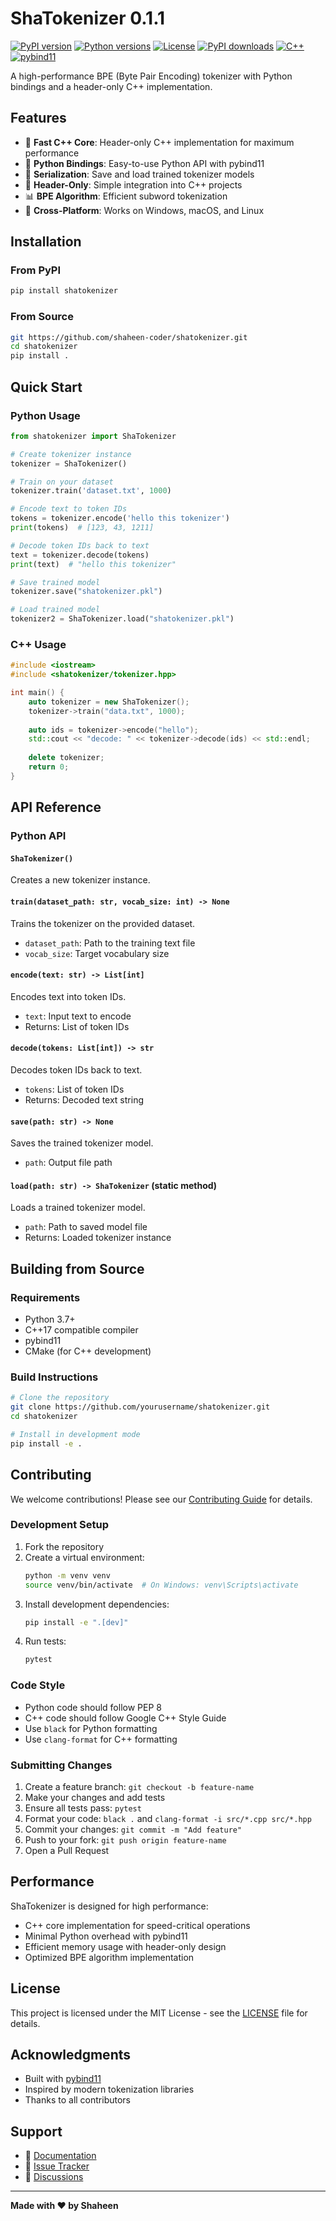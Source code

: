 # ShaTokenizer 0.1.1

[![PyPI version](https://badge.fury.io/py/shatokenizer.svg)](https://badge.fury.io/py/shatokenizer)
[![Python versions](https://img.shields.io/pypi/pyversions/shatokenizer.svg)](https://pypi.org/project/shatokenizer/)
[![License](https://img.shields.io/github/license/shaheen-coder/shatokenizer.svg)](LICENSE)
[![PyPI downloads](https://img.shields.io/pypi/dm/shatokenizer.svg)](https://pypi.org/project/shatokenizer/)
[![C++](https://img.shields.io/badge/C%2B%2B-17-blue.svg)](https://isocpp.org/)
[![pybind11](https://img.shields.io/badge/pybind11-2.11%2B-blue.svg)](https://pybind11.readthedocs.io/)

A high-performance BPE (Byte Pair Encoding) tokenizer with Python bindings and a header-only C++ implementation.

## Features

- 🚀 **Fast C++ Core**: Header-only C++ implementation for maximum performance
- 🐍 **Python Bindings**: Easy-to-use Python API with pybind11
- 💾 **Serialization**: Save and load trained tokenizer models
- 🔧 **Header-Only**: Simple integration into C++ projects
- 📊 **BPE Algorithm**: Efficient subword tokenization
- 🎯 **Cross-Platform**: Works on Windows, macOS, and Linux

## Installation

### From PyPI

```bash
pip install shatokenizer
```

### From Source

```bash
git https://github.com/shaheen-coder/shatokenizer.git
cd shatokenizer
pip install .
```

## Quick Start

### Python Usage

```python
from shatokenizer import ShaTokenizer

# Create tokenizer instance
tokenizer = ShaTokenizer()

# Train on your dataset
tokenizer.train('dataset.txt', 1000)

# Encode text to token IDs
tokens = tokenizer.encode('hello this tokenizer')
print(tokens)  # [123, 43, 1211]

# Decode token IDs back to text
text = tokenizer.decode(tokens)
print(text)  # "hello this tokenizer"

# Save trained model
tokenizer.save("shatokenizer.pkl")

# Load trained model
tokenizer2 = ShaTokenizer.load("shatokenizer.pkl")
```

### C++ Usage

```cpp
#include <iostream>
#include <shatokenizer/tokenizer.hpp>

int main() {
    auto tokenizer = new ShaTokenizer();
    tokenizer->train("data.txt", 1000);
    
    auto ids = tokenizer->encode("hello");
    std::cout << "decode: " << tokenizer->decode(ids) << std::endl;
    
    delete tokenizer;
    return 0;
}
```

## API Reference

### Python API

#### `ShaTokenizer()`
Creates a new tokenizer instance.

#### `train(dataset_path: str, vocab_size: int) -> None`
Trains the tokenizer on the provided dataset.

- `dataset_path`: Path to the training text file
- `vocab_size`: Target vocabulary size

#### `encode(text: str) -> List[int]`
Encodes text into token IDs.

- `text`: Input text to encode
- Returns: List of token IDs

#### `decode(tokens: List[int]) -> str`
Decodes token IDs back to text.

- `tokens`: List of token IDs
- Returns: Decoded text string

#### `save(path: str) -> None`
Saves the trained tokenizer model.

- `path`: Output file path

#### `load(path: str) -> ShaTokenizer` (static method)
Loads a trained tokenizer model.

- `path`: Path to saved model file
- Returns: Loaded tokenizer instance

## Building from Source

### Requirements

- Python 3.7+
- C++17 compatible compiler
- pybind11
- CMake (for C++ development)

### Build Instructions

```bash
# Clone the repository
git clone https://github.com/yourusername/shatokenizer.git
cd shatokenizer

# Install in development mode
pip install -e .
```

## Contributing

We welcome contributions! Please see our [Contributing Guide](CONTRIBUTING.md) for details.

### Development Setup

1. Fork the repository
2. Create a virtual environment:
   ```bash
   python -m venv venv
   source venv/bin/activate  # On Windows: venv\Scripts\activate
   ```
3. Install development dependencies:
   ```bash
   pip install -e ".[dev]"
   ```
4. Run tests:
   ```bash
   pytest
   ```

### Code Style

- Python code should follow PEP 8
- C++ code should follow Google C++ Style Guide
- Use `black` for Python formatting
- Use `clang-format` for C++ formatting

### Submitting Changes

1. Create a feature branch: `git checkout -b feature-name`
2. Make your changes and add tests
3. Ensure all tests pass: `pytest`
4. Format your code: `black .` and `clang-format -i src/*.cpp src/*.hpp`
5. Commit your changes: `git commit -m "Add feature"`
6. Push to your fork: `git push origin feature-name`
7. Open a Pull Request

## Performance

ShaTokenizer is designed for high performance:

- C++ core implementation for speed-critical operations
- Minimal Python overhead with pybind11
- Efficient memory usage with header-only design
- Optimized BPE algorithm implementation

## License

This project is licensed under the MIT License - see the [LICENSE](LICENSE) file for details.

## Acknowledgments

- Built with [pybind11](https://pybind11.readthedocs.io/)
- Inspired by modern tokenization libraries
- Thanks to all contributors

## Support

- 📝 [Documentation](https://github.com/shaheen-coder/shatokenizer/wiki)
- 🐛 [Issue Tracker](https://github.com/shaheen-coder/shatokenizer/issues)
- 💬 [Discussions](https://github.com/shaheen-coder/shatokenizer/discussions)

---

**Made with ❤️ by Shaheen**